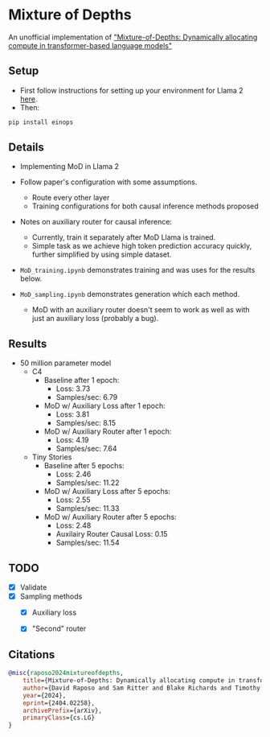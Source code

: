 # Mixture of Depths
An unofficial implementation of ["Mixture-of-Depths: Dynamically allocating compute in transformer-based language models"](https://arxiv.org/abs/2404.02258)


## Setup
- First follow instructions for setting up your environment for Llama 2 [here](https://github.com/meta-llama/llama).
- Then:
```bash
pip install einops
```


## Details
- Implementing MoD in Llama 2
- Follow paper's configuration with some assumptions.
    - Route every other layer
    - Training configurations for both causal inference methods proposed
- Notes on auxiliary router for causal inference:
    - Currently, train it separately after MoD Llama is trained.
    - Simple task as we achieve high token prediction accuracy quickly, further simplified by using simple dataset.

- `MoD_training.ipynb` demonstrates training and was uses for the results below.
- `MoD_sampling.ipynb` demonstrates generation which each method.
    - MoD with an auxiliary router doesn't seem to work as well as with just an auxiliary loss (probably a bug).


## Results
- 50 million parameter model
    - C4
        - Baseline after 1 epoch:
            - Loss: 3.73
            - Samples/sec: 6.79
        - MoD w/ Auxiliary Loss after 1 epoch:
            - Loss: 3.81
            - Samples/sec: 8.15
        - MoD w/ Auxiliary Router after 1 epoch:
            - Loss: 4.19
            - Samples/sec: 7.64
    - Tiny Stories
        - Baseline after 5 epochs:
            - Loss: 2.46
            - Samples/sec: 11.22
        - MoD w/ Auxiliary Loss after 5 epochs:
            - Loss: 2.55
            - Samples/sec: 11.33
        - MoD w/ Auxiliary Router after 5 epochs:
            - Loss: 2.48
            - Auxilairy Router Causal Loss: 0.15 
            - Samples/sec: 11.54

## TODO
- [x] Validate
- [x] Sampling methods
    - [x] Auxiliary loss
    - [x] "Second" router


## Citations
```bibtex
@misc{raposo2024mixtureofdepths,
    title={Mixture-of-Depths: Dynamically allocating compute in transformer-based language models}, 
    author={David Raposo and Sam Ritter and Blake Richards and Timothy Lillicrap and Peter Conway Humphreys and Adam Santoro},
    year={2024},
    eprint={2404.02258},
    archivePrefix={arXiv},
    primaryClass={cs.LG}
}
```
